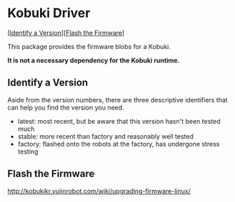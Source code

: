 Kobuki Driver
=============

[[Identify a Version](#identify-a-version)][[Flash the Firmware](#flash-the-firmware)]

This package provides the firmware blobs for a Kobuki.

**It is not a necessary dependency for the Kobuki runtime.**

## Identify a Version

Aside from the version numbers, there are three descriptive identifiers that can help you find the version you need.

* latest: most recent, but be aware that this version hasn't been tested much
* stable: more recent than factory and reasonably well tested
* factory: flashed onto the robots at the factory, has undergone stress testing

## Flash the Firmware

http://kobukikr.yujinrobot.com/wiki/upgrading-firmware-linux/
